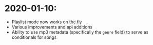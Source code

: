 # 2020-01-10:
- Playlist mode now works on the fly
- Various improvements and api additions
- Ability to use mp3 metadata (specifically the `genre` field) to serve as conditionals for songs
